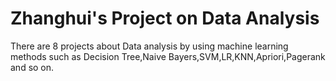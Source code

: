 # Zhanghui's Project on Data Analysis
There are 8 projects about Data analysis by using machine learning methods such as Decision Tree,Naive Bayers,SVM,LR,KNN,Apriori,Pagerank and so on.


